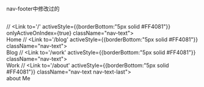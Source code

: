 ###
nav-footer中修改过的

##
// <Link to='/' activeStyle={{borderBottom:"5px solid #FF4081"}} onlyActiveOnIndex={true} className="nav-text"><span className="glyphicon glyphicon-home"></span><br />Home</Link>
// <Link to='/blog' activeStyle={{borderBottom:"5px solid #FF4081"}} className="nav-text"><span className="glyphicon glyphicon-file"></span><br />Blog</Link>
// <Link to='/work' activeStyle={{borderBottom:"5px solid #FF4081"}} className="nav-text"><span className="glyphicon glyphicon-briefcase"></span><br />Work</Link>
// <Link to='/about' activeStyle={{borderBottom:"5px solid #FF4081"}} className="nav-text nav-text-last"><span className="glyphicon glyphicon-user"></span><br />about Me</Link>